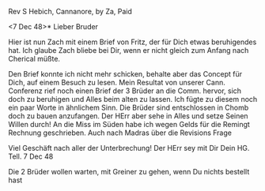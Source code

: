 Rev S Hebich, Cannanore, by Za, Paid

 <7 Dec 48>*
Lieber Bruder

Hier ist nun Zach mit einem Brief von Fritz, der für Dich etwas beruhigendes hat. Ich glaube Zach bliebe bei Dir, wenn er nicht gleich zum Anfang nach Cherical müßte.

Den Brief konnte ich nicht mehr schicken, behalte aber das Concept für Dich, auf einem Besuch zu lesen. Mein Resultat von unserer Cann. Conferenz rief noch einen Brief der 3 Brüder an die Comm. hervor, sich doch zu beruhigen und Alles beim alten zu lassen. Ich fügte zu diesem noch ein paar Worte in ähnlichem Sinn. Die Brüder sind entschlossen in Chomb doch zu bauen anzufangen. Der HErr aber sehe in Alles und setze Seinen Willen durch! 
An die Miss im Süden habe ich wegen Gelds für die Remingt Rechnung geschrieben. Auch nach Madras über die Revisions Frage

Viel Geschäft nach aller der Unterbrechung! Der HErr sey mit Dir  Dein HG.
Tell. 7 Dec 48

Die 2 Brüder wollen warten, mit Greiner zu gehen, wenn Du nichts bestellt hast

